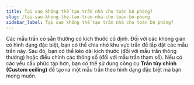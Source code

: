 ```yaml
---
title: Tại sao không thể tạo trần nhà cho toàn bộ phòng?
slug: /tai-sao-khong-the-tao-tran-nha-cho-toan-bo-phong
sidebar_label: Tại sao không thể tạo trần nhà cho toàn bộ phòng?
---
```


Các mẫu trần có sẵn thường có kích thước cố định. Đối với các không gian có hình dạng đặc biệt, bạn có thể chia nhỏ khu vực trần để lắp đặt các mẫu trần này. Sau đó, bạn có thể kéo dài kích thước (đối với mẫu trần thông thường) hoặc điều chỉnh các thông số (đối với mẫu trần tham số). Nếu có các yêu cầu phức tạp hơn, bạn có thể sử dụng công cụ **Trần tùy chỉnh (Custom ceiling)** để tạo ra một mẫu trần theo hình dạng đặc biệt mà bạn mong muốn.